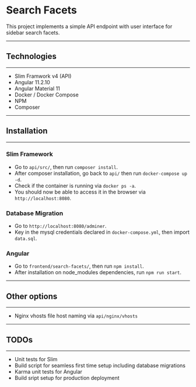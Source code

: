 # Search Facets

This project implements a simple API endpoint with user interface for sidebar search facets.


----
## Technologies
----
- Slim Framwork v4 (API)
- Angular 11.2.10
- Angular Material 11
- Docker / Docker Compose
- NPM
- Composer


----
## Installation
-----
### Slim Framework

- Go to `api/src/`, then run `composer install`.
- After composer installation, go back to `api/` then run `docker-compose up -d`.
- Check if the container is running via `docker ps -a`.
- You should now be able to access it in the browser via `http://localhost:8080`.

### Database Migration
- Go to `http://localhost:8080/adminer`.
- Key in the mysql credentials declared in `docker-compose.yml`, then import `data.sql`.

### Angular
- Go to `frontend/search-facets/`, then run `npm install`.
- After installation on node_modules dependencies, run `npm run start`.


----
## Other options
----
- Nginx vhosts file host naming via `api/nginx/vhosts`

----
## TODOs
----
- Unit tests for Slim
- Build script for seamless first time setup including database migrations
- Karma unit tests for Angular
- Build sript setup for production deployment
